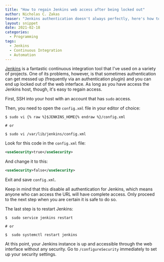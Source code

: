 ```yaml
---
title: "How to regain Jenkins web access after being locked out"
author: Nicholas C. Zakas
teaser: "Jenkins authentication doesn't always perfectly, here's how to get back in when you've been locked out."
layout: snippet
date: 2021-02-18
categories:
  - Programming
tags:
  - Jenkins
  - Continuous Integration
  - Automation
---
```


[Jenkins](http://jenkins.io) is a fantastic continuous integration tool that I've used on a variety of projects. One of its problems, however, is that sometimes authentication can get messed up (frequently via an authentication plugin) and you can end up locked out of the web interface. As long as you have access the Jenkins host, though, it's easy to regain access.

First, SSH into your host with an account that has `sudo` access.

Then, you need to open the `config.xml` file in your editor of choice:

```
$ sudo vi {% raw %}$JENKINS_HOME{% endraw %}/config.xml

# or

$ sudo vi /var/lib/jenkins/config.xml
```

Look for this code in the `config.xml` file:

```xml
<useSecurity>true</useSecurity>
```

And change it to this:

```xml
<useSecurity>false</useSecurity>
```

Exit and save `config.xml`.

Keep in mind that this disable all authentication for Jenkins, which means anyone who can access the URL will have complete access. Only proceed to the next step when you are certain it is safe to do so.

The last step is to restart Jenkins:

```
$  sudo service jenkins restart

# or

$  sudo systemctl restart jenkins
```

At this point, your Jenkins instance is up and accessible through the web interface without any security. Go to `/configureSecurity` immediately to set up your security settings.

